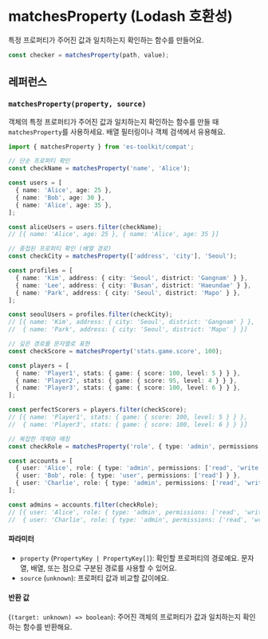 # matchesProperty (Lodash 호환성)

특정 프로퍼티가 주어진 값과 일치하는지 확인하는 함수를 만들어요.

```typescript
const checker = matchesProperty(path, value);
```

## 레퍼런스

### `matchesProperty(property, source)`

객체의 특정 프로퍼티가 주어진 값과 일치하는지 확인하는 함수를 만들 때 `matchesProperty`를 사용하세요. 배열 필터링이나 객체 검색에서 유용해요.

```typescript
import { matchesProperty } from 'es-toolkit/compat';

// 단순 프로퍼티 확인
const checkName = matchesProperty('name', 'Alice');

const users = [
  { name: 'Alice', age: 25 },
  { name: 'Bob', age: 30 },
  { name: 'Alice', age: 35 },
];

const aliceUsers = users.filter(checkName);
// [{ name: 'Alice', age: 25 }, { name: 'Alice', age: 35 }]

// 중첩된 프로퍼티 확인 (배열 경로)
const checkCity = matchesProperty(['address', 'city'], 'Seoul');

const profiles = [
  { name: 'Kim', address: { city: 'Seoul', district: 'Gangnam' } },
  { name: 'Lee', address: { city: 'Busan', district: 'Haeundae' } },
  { name: 'Park', address: { city: 'Seoul', district: 'Mapo' } },
];

const seoulUsers = profiles.filter(checkCity);
// [{ name: 'Kim', address: { city: 'Seoul', district: 'Gangnam' } },
//  { name: 'Park', address: { city: 'Seoul', district: 'Mapo' } }]

// 깊은 경로를 문자열로 표현
const checkScore = matchesProperty('stats.game.score', 100);

const players = [
  { name: 'Player1', stats: { game: { score: 100, level: 5 } } },
  { name: 'Player2', stats: { game: { score: 95, level: 4 } } },
  { name: 'Player3', stats: { game: { score: 100, level: 6 } } },
];

const perfectScorers = players.filter(checkScore);
// [{ name: 'Player1', stats: { game: { score: 100, level: 5 } } },
//  { name: 'Player3', stats: { game: { score: 100, level: 6 } } }]

// 복잡한 객체와 매칭
const checkRole = matchesProperty('role', { type: 'admin', permissions: ['read', 'write'] });

const accounts = [
  { user: 'Alice', role: { type: 'admin', permissions: ['read', 'write'] } },
  { user: 'Bob', role: { type: 'user', permissions: ['read'] } },
  { user: 'Charlie', role: { type: 'admin', permissions: ['read', 'write'] } },
];

const admins = accounts.filter(checkRole);
// [{ user: 'Alice', role: { type: 'admin', permissions: ['read', 'write'] } },
//  { user: 'Charlie', role: { type: 'admin', permissions: ['read', 'write'] } }]
```

#### 파라미터

- `property` (`PropertyKey | PropertyKey[]`): 확인할 프로퍼티의 경로예요. 문자열, 배열, 또는 점으로 구분된 경로를 사용할 수 있어요.
- `source` (`unknown`): 프로퍼티 값과 비교할 값이에요.

#### 반환 값

(`(target: unknown) => boolean`): 주어진 객체의 프로퍼티가 값과 일치하는지 확인하는 함수를 반환해요.
